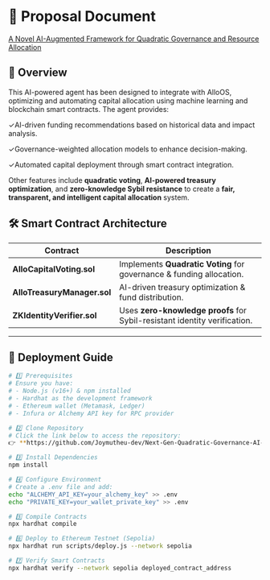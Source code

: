 # 📄 Proposal Document  
[A Novel AI-Augmented Framework for Quadratic Governance and Resource Allocation](https://research.allo.capital/t/a-novel-ai-augmented-framework-for-quadratic-governance-and-resource-allocation/182?u=joymutheu)  

## **🔹 Overview**  
This AI-powered agent has been designed to integrate with AlloOS, optimizing and automating capital allocation using machine learning and blockchain smart contracts. The agent provides:

✓AI-driven funding recommendations based on historical data and impact analysis.

✓Governance-weighted allocation models to enhance decision-making.

✓Automated capital deployment through smart contract integration. 

Other features include **quadratic voting**, **AI-powered treasury optimization**, and **zero-knowledge Sybil resistance** to create a **fair, transparent, and intelligent capital allocation** system.  


## **🛠️ Smart Contract Architecture**  
| Contract | Description |  
|----------|-------------|  
| **AlloCapitalVoting.sol** | Implements **Quadratic Voting** for governance & funding allocation. |  
| **AlloTreasuryManager.sol** | AI-driven treasury optimization & fund distribution. |  
| **ZKIdentityVerifier.sol** | Uses **zero-knowledge proofs** for Sybil-resistant identity verification. |  

---

## **📌 Deployment Guide**  

```bash
# 1️⃣ Prerequisites
# Ensure you have:
# - Node.js (v16+) & npm installed  
# - Hardhat as the development framework  
# - Ethereum wallet (Metamask, Ledger)  
# - Infura or Alchemy API key for RPC provider  

# 2️⃣ Clone Repository
# Click the link below to access the repository:
👉 **https://github.com/Joymutheu-dev/Next-Gen-Quadratic-Governance-AI-Treasury-Management-for-Allo-Capital** 

# 3️⃣ Install Dependencies
npm install

# 4️⃣ Configure Environment
# Create a .env file and add:
echo "ALCHEMY_API_KEY=your_alchemy_key" >> .env
echo "PRIVATE_KEY=your_wallet_private_key" >> .env

# 5️⃣ Compile Contracts
npx hardhat compile

# 6️⃣ Deploy to Ethereum Testnet (Sepolia)
npx hardhat run scripts/deploy.js --network sepolia

# 7️⃣ Verify Smart Contracts
npx hardhat verify --network sepolia deployed_contract_address